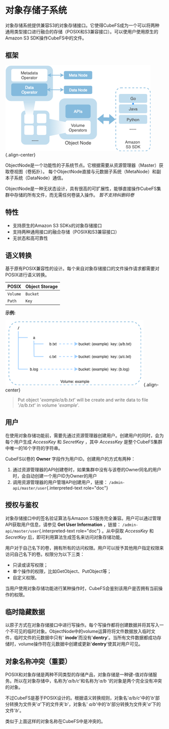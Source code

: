 # 对象存储子系统

对象存储系统提供兼容S3的对象存储接口。它使得CubeFS成为一个可以将两种通用类型接口进行融合的存储（POSIX和S3兼容接口）。可以使用户使用原生的Amazon
S3 SDK操作CubeFS中的文件。

## 框架

![image](../pic/cfs-object-subsystem-structure.png){.align-center}

ObjectNode是一个功能性的子系统节点。它根据需要从资源管理器（Master）获取卷视图（卷拓扑）。
每个ObjectNode直接与元数据子系统（MetaNode）和副本子系统（DataNode）通信。

ObjectNode是一种无状态设计，具有很高的可扩展性，能够直接操作CubeFS集群中存储的所有文件，而无需任何卷装入操作。
*暂不支持纠删码卷*

## 特性

- 支持原生的Amazon S3 SDKs的对象存储接口
- 支持两种通用接口的融合存储（POSIX和S3兼容接口）
- 无状态和高可靠性

## 语义转换

基于原有POSIX兼容性的设计。每个来自对象存储接口的文件操作请求都需要对POSIX进行语义转换。

| POSIX    | Object Storage |
|----------|----------------|
| `Volume` | `Bucket`       |
| `Path`   | `Key`          |

**示例:**

![image](../pic/cfs-object-subsystem-semantic.png){.align-center}

> Put object \'*example/a/b.txt*\' will be create and write data to file
> \'*/a/b.txt*\' in volume \'*example*\'.

## 用户

在使用对象存储功能前，需要先通过资源管理器创建用户。创建用户的同时，会为每个用户生成
*AccessKey* 和 *SecretKey* ，其中 *AccessKey*
是整个CubeFS集群中唯一的16个字符的字符串。

CubeFS以卷的 **Owner** 字段作为用户ID。创建用户的方式有两种：

1. 通过资源管理器的API创建卷时，如果集群中没有与该卷的Owner同名的用户时，会自动创建一个用户ID为Owner的用户
2. 调用资源管理器的用户管理API创建用户，链接：
   `/admin-api/master/user`{.interpreted-text role="doc"}

## 授权与鉴权

对象存储接口中的签名验证算法与Amazon
S3服务完全兼容。用户可以通过管理API获取用户信息，请参见 **Get User
Information** ，链接： `/admin-api/master/user`{.interpreted-text
role="doc"} 。从中获取 *AccessKey* 和 *SecretKey*
后，即可利用算法生成签名来访问对象存储功能。

用户对于自己名下的卷，拥有所有的访问权限。用户可以授予其他用户指定权限来访问自己名下的卷。权限分为以下三类：

- 只读或读写权限；
- 单个操作的权限，比如GetObject、PutObject等；
- 自定义权限。

当用户使用对象存储功能进行某种操作时，CubeFS会鉴别该用户是否拥有当前操作的权限。

## 临时隐藏数据

以原子方式在对象存储接口中进行写操作。每个写操作都将创建数据并将其写入一个不可见的临时对象。ObjectNode中的volume运算符将文件数据放入临时文件，临时文件的元数据中只有\'
**inode**\'而没有\'**dentry**\'。当所有文件数据都成功存储时，volume操作符在元数据中创建或更新\'**dentry**\'使其对用户可见。

## 对象名称冲突（重要）

POSIX和对象存储是两种不同类型的存储产品，对象存储是一种键-值对存储服务。所以在对象存储中，名称为\'*a/b/c*\'和名称为\'*a/b*
\'的对象是两个完全没有冲突的对象。

不过CubeFS是基于POSIX设计的。根据语义转换规则，对象名\'*a/b/c*\'中的\'*b*\'部分转换为文件夹\'*a*\'下的文件夹\'*b*\'，对象名\'
*a/b*\'中的\'*b*\'部分转换为文件夹\'*a*\'下的文件\'*b*\'。

类似于上面这样的对象名称在CubeFS中是冲突的。
